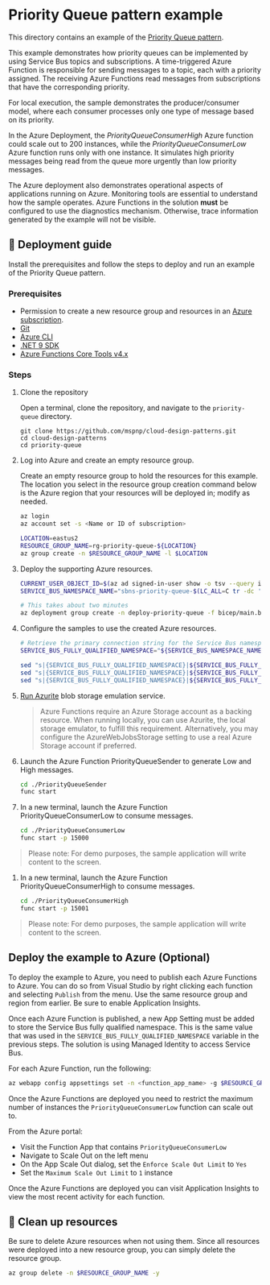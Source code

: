 ﻿# Priority Queue pattern example

This directory contains an example of the [Priority Queue pattern](https://learn.microsoft.com/azure/architecture/patterns/priority-queue).

This example demonstrates how priority queues can be implemented by using Service Bus topics and subscriptions. A time-triggered Azure Function is responsible for sending messages to a topic, each with a priority assigned. The receiving Azure Functions read messages from subscriptions that have the corresponding priority. 

For local execution, the sample demonstrates the producer/consumer model, where each consumer processes only one type of message based on its priority.

In the Azure Deployment, the _PriorityQueueConsumerHigh_ Azure function could scale out to 200 instances, while the _PriorityQueueConsumerLow_ Azure function runs only with one instance. It simulates high priority messages being read from the queue more urgently than low priority messages.

The Azure deployment also demonstrates operational aspects of applications running on Azure. Monitoring tools are essential to understand how the sample operates. Azure Functions in the solution **must** be configured to use the diagnostics mechanism. Otherwise, trace information generated by the example will not be visible.

## :rocket: Deployment guide

Install the prerequisites and follow the steps to deploy and run an example of the Priority Queue pattern.

### Prerequisites

- Permission to create a new resource group and resources in an [Azure subscription](https://azure.com/free).
- [Git](https://git-scm.com/downloads)
- [Azure CLI](https://learn.microsoft.com/cli/azure/install-azure-cli)
- [.NET 9 SDK](https://dotnet.microsoft.com/download/dotnet/9.0)
- [Azure Functions Core Tools v4.x](https://learn.microsoft.com/azure/azure-functions/functions-run-local#install-the-azure-functions-core-tools)

### Steps

1. Clone the repository

   Open a terminal, clone the repository, and navigate to the `priority-queue` directory.

   ```shell
   git clone https://github.com/mspnp/cloud-design-patterns.git
   cd cloud-design-patterns
   cd priority-queue
   ```

1. Log into Azure and create an empty resource group.

   Create an empty resource group to hold the resources for this example. The location you select in the resource group creation command below is the Azure region that your resources will be deployed in; modify as needed.

   ```bash
   az login
   az account set -s <Name or ID of subscription>

   LOCATION=eastus2
   RESOURCE_GROUP_NAME=rg-priority-queue-${LOCATION}
   az group create -n $RESOURCE_GROUP_NAME -l $LOCATION
   ```

1. Deploy the supporting Azure resources.

   ```bash
   CURRENT_USER_OBJECT_ID=$(az ad signed-in-user show -o tsv --query id)
   SERVICE_BUS_NAMESPACE_NAME="sbns-priority-queue-$(LC_ALL=C tr -dc 'a-z0-9' < /dev/urandom | fold -w 7 | head -n 1)"

   # This takes about two minutes
   az deployment group create -n deploy-priority-queue -f bicep/main.bicep -g "${RESOURCE_GROUP_NAME}" -p queueNamespaces=$SERVICE_BUS_NAMESPACE_NAME principalId=$CURRENT_USER_OBJECT_ID
   ```

1. Configure the samples to use the created Azure resources.

   ```bash
   # Retrieve the primary connection string for the Service Bus namespace.
   SERVICE_BUS_FULLY_QUALIFIED_NAMESPACE="${SERVICE_BUS_NAMESPACE_NAME}.servicebus.windows.net"

   sed "s|{SERVICE_BUS_FULLY_QUALIFIED_NAMESPACE}|${SERVICE_BUS_FULLY_QUALIFIED_NAMESPACE}|g" ./PriorityQueueSender/local.settings.template.json > ./PriorityQueueSender/local.settings.json
   sed "s|{SERVICE_BUS_FULLY_QUALIFIED_NAMESPACE}|${SERVICE_BUS_FULLY_QUALIFIED_NAMESPACE}|g" ./PriorityQueueConsumerHigh/local.settings.template.json > ./PriorityQueueConsumerHigh/local.settings.json
   sed "s|{SERVICE_BUS_FULLY_QUALIFIED_NAMESPACE}|${SERVICE_BUS_FULLY_QUALIFIED_NAMESPACE}|g" ./PriorityQueueConsumerLow/local.settings.template.json > ./PriorityQueueConsumerLow/local.settings.json
   ```

1. [Run Azurite](https://learn.microsoft.com/azure/storage/common/storage-use-azurite#run-azurite) blob storage emulation service.

   > Azure Functions require an Azure Storage account as a backing resource. When running locally, you can use Azurite, the local storage emulator, to fulfill this requirement.
Alternatively, you may configure the AzureWebJobsStorage setting to use a real Azure Storage account if preferred.

1. Launch the Azure Function PriorityQueueSender to generate Low and High messages.  

   ```bash
   cd ./PriorityQueueSender
   func start
   ```

1. In a new terminal, launch the Azure Function PriorityQueueConsumerLow to consume messages.  

   ```bash
   cd ./PriorityQueueConsumerLow
   func start -p 15000
   ```

  > Please note: For demo purposes, the sample application will write content to the screen.

1. In a new terminal, launch the Azure Function PriorityQueueConsumerHigh to consume messages.  

   ```bash
   cd ./PriorityQueueConsumerHigh 
   func start -p 15001
   ```

  > Please note: For demo purposes, the sample application will write content to the screen.

## Deploy the example to Azure (Optional)

To deploy the example to Azure, you need to publish each Azure Functions to Azure. You can do so from Visual Studio by right clicking each function and selecting `Publish` from the menu. Use the same resource group and region from earlier. Be sure to enable Application Insights.

Once each Azure Function is published, a new App Setting must be added to store the Service Bus fully qualified namespace. This is the same value that was used in the `SERVICE_BUS_FULLY_QUALIFIED_NAMESPACE` variable in the previous steps. The solution is using Managed Identity to access Service Bus.

For each Azure Function, run the following:

```bash
az webapp config appsettings set -n <function_app_name> -g $RESOURCE_GROUP_NAME --settings ServiceBusConnection__fullyQualifiedNamespace=$SERVICE_BUS_FULLY_QUALIFIED_NAMESPACE
```

Once the Azure Functions are deployed you need to restrict the maximum number of instances the `PriorityQueueConsumerLow` function can scale out to.

From the Azure portal:

- Visit the Function App that contains `PriorityQueueConsumerLow`
- Navigate to Scale Out on the left menu
- On the App Scale Out dialog, set the `Enforce Scale Out Limit` to `Yes`
- Set the `Maximum Scale Out Limit` to `1` instance

Once the Azure Functions are deployed you can visit Application Insights to view the most recent activity for each function.

## :broom: Clean up resources

Be sure to delete Azure resources when not using them. Since all resources were deployed into a new resource group, you can simply delete the resource group.

```bash
az group delete -n $RESOURCE_GROUP_NAME -y
```
